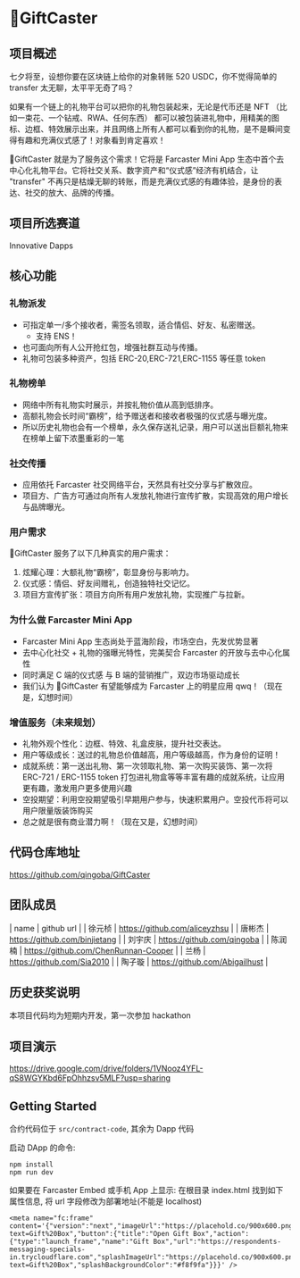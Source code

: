 # 🎁GiftCaster

## 项目概述

七夕将至，设想你要在区块链上给你的对象转账 520 USDC，你不觉得简单的 transfer 太无聊，太平平无奇了吗？

如果有一个链上的礼物平台可以把你的礼物包装起来，无论是代币还是 NFT （比如一束花、一个钻戒、RWA、任何东西） 都可以被包装进礼物中，用精美的图标、边框、特效展示出来，并且网络上所有人都可以看到你的礼物，是不是瞬间变得有趣和充满仪式感了！对象看到肯定喜欢！

🎁GiftCaster 就是为了服务这个需求！它将是 Farcaster Mini App 生态中首个去中心化礼物平台。它将社交关系、数字资产和“仪式感”经济有机结合，让 "transfer" 不再只是枯燥无聊的转账，而是充满仪式感的有趣体验，是身份的表达、社交的放大、品牌的传播。

## 项目所选赛道

Innovative Dapps

## 核心功能

### 礼物派发

- 可指定单一/多个接收者，需签名领取，适合情侣、好友、私密赠送。
  - 支持 ENS！
- 也可面向所有人公开抢红包，增强社群互动与传播。
- 礼物可包装多种资产，包括 ERC-20,ERC-721,ERC-1155 等任意 token

### 礼物榜单

- 网络中所有礼物实时展示，并按礼物价值从高到低排序。
- 高额礼物会长时间“霸榜”，给予赠送者和接收者极强的仪式感与曝光度。
- 所以历史礼物也会有一个榜单，永久保存送礼记录，用户可以送出巨额礼物来在榜单上留下浓墨重彩的一笔

### 社交传播

- 应用依托 Farcaster 社交网络平台，天然具有社交分享与扩散效应。
- 项目方、广告方可通过向所有人发放礼物进行宣传扩散，实现高效的用户增长与品牌曝光。

### 用户需求

🎁GiftCaster 服务了以下几种真实的用户需求：

1. 炫耀心理：大额礼物“霸榜”，彰显身份与影响力。
2. 仪式感：情侣、好友间赠礼，创造独特社交记忆。
3. 项目方宣传扩张：项目方向所有用户发放礼物，实现推广与拉新。

### 为什么做 Farcaster Mini App

- Farcaster Mini App 生态尚处于蓝海阶段，市场空白，先发优势显著
- 去中心化社交 + 礼物的强曝光特性，完美契合 Farcaster 的开放与去中心化属性
- 同时满足 C 端的仪式感 与 B 端的营销推广，双边市场驱动成长
- 我们认为 🎁GiftCaster 有望能够成为 Farcaster 上的明星应用 qwq！（现在是，幻想时间）

### 增值服务（未来规划）

- 礼物外观个性化：边框、特效、礼盒皮肤，提升社交表达。
- 用户等级成长：送过的礼物总价值越高，用户等级越高，作为身份的证明！
- 成就系统：第一送出礼物、第一次领取礼物、第一次购买装饰、第一次将 ERC-721 / ERC-1155 token 打包进礼物盒等等丰富有趣的成就系统，让应用更有趣，激发用户更多使用兴趣
- 空投期望：利用空投期望吸引早期用户参与，快速积累用户。空投代币将可以用户限量版装饰购买
- 总之就是很有商业潜力啊！（现在又是，幻想时间）

## 代码仓库地址

https://github.com/qingoba/GiftCaster

## 团队成员

| name | github url |
| 徐元桢 | https://github.com/aliceyzhsu |
| 唐彬杰 | https://github.com/binjietang |
| 刘宇庆 | https://github.com/qingoba |
| 陈润楠 | https://github.com/ChenRunnan-Cooper |
| 兰杨 | https://github.com/Sia2010 |
| 陶子璇 | https://github.com/Abigailhust |

## 历史获奖说明

本项目代码均为短期内开发，第一次参加 hackathon

## 项目演示

https://drive.google.com/drive/folders/1VNooz4YFL-qS8WGYKbd6FpOhhzsv5MLF?usp=sharing

## Getting Started
合约代码位于 `src/contract-code`, 其余为 Dapp 代码

启动 DApp 的命令:

```
npm install
npm run dev
```
如果要在 Farcaster Embed 或手机 App 上显示: 在根目录 index.html 找到如下属性信息, 将 url 字段修改为部署地址(不能是 localhost)
```
<meta name="fc:frame" content='{"version":"next","imageUrl":"https://placehold.co/900x600.png?text=Gift%20Box","button":{"title":"Open Gift Box","action":{"type":"launch_frame","name":"Gift Box","url":"https://respondents-messaging-specials-in.trycloudflare.com","splashImageUrl":"https://placehold.co/900x600.png?text=Gift%20Box","splashBackgroundColor":"#f8f9fa"}}}' />
```